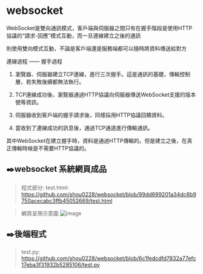 # websocket

WebSocket是雙向通訊模式，客戶端與伺服器之間只有在握手階段是使用HTTP協議的“請求-回應”模式互動，而一旦連線建立之後的通訊

則使用雙向模式互動，不論是客戶端還是服務端都可以隨時將資料傳送給對方

連線過程 —— 握手過程

1. 瀏覽器、伺服器建立TCP連線，進行三次握手。這是通訊的基礎，傳輸控制層，若失敗後續都無法執行。

2. TCP連線成功後，瀏覽器通過HTTP協議向伺服器傳送WebSocket支援的版本號等資訊。

3. 伺服器收到客戶端的握手請求後，同樣採用HTTP協議回饋資料。

4. 當收到了連線成功的訊息後，通過TCP通道進行傳輸通訊。

其中WebSocket在建立握手時，資料是通過HTTP傳輸的。但是建立之後，在真正傳輸時候是不需要HTTP協議的。

✒️websocket 系統網頁成品
---------------------------------------------
>程式部分:
>test.html: https://github.com/shou0228/websocket/blob/99dd699201a34dc6b9750acecabc3ffb45052669/test.html

>網頁呈現示意圖
![image](https://user-images.githubusercontent.com/68886395/158219035-41e2851e-657a-425f-b91a-c971823f4718.png)

✒️後端程式
---------------------------------------------
>test.py: https://github.com/shou0228/websocket/blob/6c1fedcdfd7832a77efc17eba3f31932b5285106/test.py
